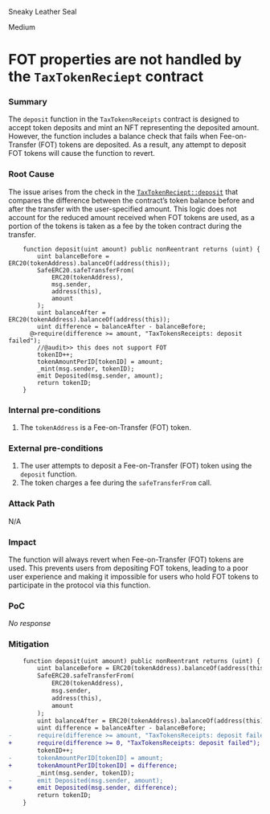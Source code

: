 Sneaky Leather Seal

Medium

# FOT properties are not handled by the `TaxTokenReciept` contract

### Summary

The `deposit` function in the `TaxTokensReceipts` contract is designed to accept token deposits and mint an NFT representing the deposited amount. However, the function includes a balance check that fails when Fee-on-Transfer (FOT) tokens are deposited. As a result, any attempt to deposit FOT tokens will cause the function to revert.

### Root Cause

The issue arises from the check in the [`TaxTokenReciept::deposit`](https://github.com/sherlock-audit/2024-11-debita-finance-v3/blob/1465ba6884c4cc44f7fc28e51f792db346ab1e33/Debita-V3-Contracts/contracts/Non-Fungible-Receipts/TaxTokensReceipts/TaxTokensReceipt.sol#L59) that compares the difference between the contract’s token balance before and after the transfer with the user-specified amount. This logic does not account for the reduced amount received when FOT tokens are used, as a portion of the tokens is taken as a fee by the token contract during the transfer.
```solidity
    function deposit(uint amount) public nonReentrant returns (uint) {
        uint balanceBefore = ERC20(tokenAddress).balanceOf(address(this));
        SafeERC20.safeTransferFrom(
            ERC20(tokenAddress),
            msg.sender,
            address(this),
            amount
        );
        uint balanceAfter = ERC20(tokenAddress).balanceOf(address(this));
        uint difference = balanceAfter - balanceBefore;
      @>require(difference >= amount, "TaxTokensReceipts: deposit failed");
        //@audit>> this does not support FOT
        tokenID++;
        tokenAmountPerID[tokenID] = amount;
        _mint(msg.sender, tokenID);
        emit Deposited(msg.sender, amount);
        return tokenID;
    }
```

### Internal pre-conditions

1. The `tokenAddress` is a Fee-on-Transfer (FOT) token.


### External pre-conditions

1. The user attempts to deposit a Fee-on-Transfer (FOT) token using the `deposit` function.
2. The token charges a fee during the `safeTransferFrom` call.

### Attack Path

N/A

### Impact

The function will always revert when Fee-on-Transfer (FOT) tokens are used. This prevents users from depositing FOT tokens, leading to a poor user experience and making it impossible for users who hold FOT tokens to participate in the protocol via this function.

### PoC

_No response_

### Mitigation

```diff
    function deposit(uint amount) public nonReentrant returns (uint) {
        uint balanceBefore = ERC20(tokenAddress).balanceOf(address(this));
        SafeERC20.safeTransferFrom(
            ERC20(tokenAddress),
            msg.sender,
            address(this),
            amount
        );
        uint balanceAfter = ERC20(tokenAddress).balanceOf(address(this));
        uint difference = balanceAfter - balanceBefore;
-       require(difference >= amount, "TaxTokensReceipts: deposit failed");
+       require(difference >= 0, "TaxTokensReceipts: deposit failed");
        tokenID++;
-       tokenAmountPerID[tokenID] = amount;
+       tokenAmountPerID[tokenID] = difference;
        _mint(msg.sender, tokenID);
-       emit Deposited(msg.sender, amount);
+       emit Deposited(msg.sender, difference);
        return tokenID;
    }
```